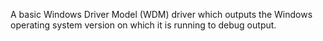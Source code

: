 A basic Windows Driver Model (WDM) driver which outputs the Windows operating
system version on which it is running to debug output.
